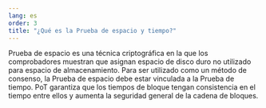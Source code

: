 ```yaml
---
lang: es
order: 3
title: "¿Qué es la Prueba de espacio y tiempo?"
---
```


Prueba de espacio es una técnica criptográfica en la que los comprobadores muestran que asignan espacio de disco duro no utilizado para espacio de almacenamiento. Para ser utilizado como un método de consenso, la Prueba de espacio debe estar vinculada a la Prueba de tiempo. PoT garantiza que los tiempos de bloque tengan consistencia en el tiempo entre ellos y aumenta la seguridad general de la cadena de bloques.

